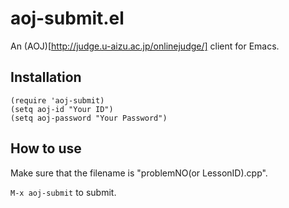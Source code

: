 # aoj-submit.el

An (AOJ)[http://judge.u-aizu.ac.jp/onlinejudge/] client for Emacs.

## Installation

```elisp
(require 'aoj-submit)
(setq aoj-id "Your ID")
(setq aoj-password "Your Password")
```

## How to use

Make sure that the filename is "problemNO(or LessonID).cpp".

`M-x aoj-submit` to submit.
